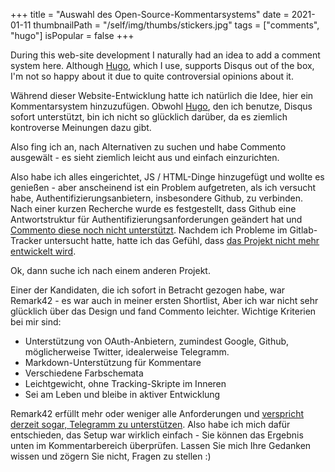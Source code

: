 +++
title = "Auswahl des Open-Source-Kommentarsystems"
date = 2021-01-11
thumbnailPath = "/self/img/thumbs/stickers.jpg"
tags = ["comments", "hugo"]
isPopular = false
+++

During this web-site development I naturally had an idea to add a comment system here.
Although [Hugo](https://gohugo.io/), which I use, supports Disqus out of the box, I'm not so happy about it due
to quite controversial opinions about it.

Während dieser Website-Entwicklung hatte ich natürlich die Idee, hier ein Kommentarsystem hinzuzufügen.
Obwohl [Hugo](https://gohugo.io/), den ich benutze, Disqus sofort unterstützt, bin ich nicht so glücklich darüber,
da es ziemlich kontroverse Meinungen dazu gibt.

Also fing ich an, nach Alternativen zu suchen und habe Commento ausgewält - es sieht ziemlich leicht aus
und einfach einzurichten.

Also habe ich alles eingerichtet, JS / HTML-Dinge hinzugefügt und wollte es 
genießen - aber anscheinend ist ein Problem aufgetreten, 
als ich versucht habe, Authentifizierungsanbietern, insbesondere Github, zu verbinden.
Nach einer kurzen Recherche wurde es festgestellt, dass
Github eine Antwortstruktur für Authentifizierungsanforderungen geändert hat
und [Commento diese noch nicht unterstützt](https://gitlab.com/commento/commento/-/issues/367). 
Nachdem ich Probleme im Gitlab-Tracker untersucht hatte, 
hatte ich das Gefühl, dass [das Projekt nicht mehr entwickelt wird]((https://gitlab.com/commento/commento/-/issues/377)).

Ok, dann suche ich nach einem anderen Projekt.

Einer der Kandidaten, die ich sofort in Betracht gezogen habe, 
war Remark42 - es war auch in meiner ersten Shortlist,
Aber ich war nicht sehr glücklich über das Design und fand Commento leichter.
Wichtige Kriterien bei mir sind:
- Unterstützung von OAuth-Anbietern, zumindest Google, Github, möglicherweise Twitter, idealerweise Telegramm.
- Markdown-Unterstützung für Kommentare
- Verschiedene Farbschemata
- Leichtgewicht, ohne Tracking-Skripte im Inneren
- Sei am Leben und bleibe in aktiver Entwicklung

Remark42 erfüllt mehr oder weniger alle Anforderungen und [verspricht derzeit sogar,
Telegramm zu unterstützen](https://github.com/umputun/remark42/issues/707).
Also habe ich mich dafür entschieden, das Setup 
war wirklich einfach - Sie können das Ergebnis unten im Kommentarbereich überprüfen.
Lassen Sie mich Ihre Gedanken wissen und zögern Sie nicht, Fragen zu stellen :)
